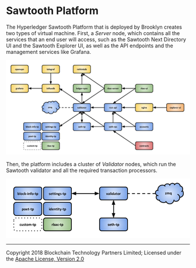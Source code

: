 Sawtooth Platform
=================

The Hyperledger Sawtooth Platform that is deployed by Brooklyn creates two types of virtual machine. First, a *Server* node, which contains all the services that an end user will access, such as the Sawtooth Next Directory UI and the Sawtooth Explorer UI, as well as the API endpoints and the management services like Grafana.

![Sawtooth Server Node](./images/sawtooth-server-node.png)

Then, the platform includes a cluster of *Validator* nodes, which run the Sawtooth validator and all the required transaction processors.

![Sawtooth Validator Node](./images/sawtooth-validator-node.png)

---
Copyright 2018 Blockchain Technology Partners Limited; Licensed under the [Apache License, Version 2.0](./LICENSE)
